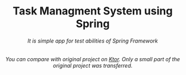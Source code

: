 <h1 align="center">Task Managment System using Spring</h1>
<h6 align="center">It is simple app for test abilities of Spring Framework</h6>
<h6 align="center">You can compare with original project on <a href="https://github.com/task-management-system/backend">Ktor</a>. Only a small part of the original project was transferred.</h6>
